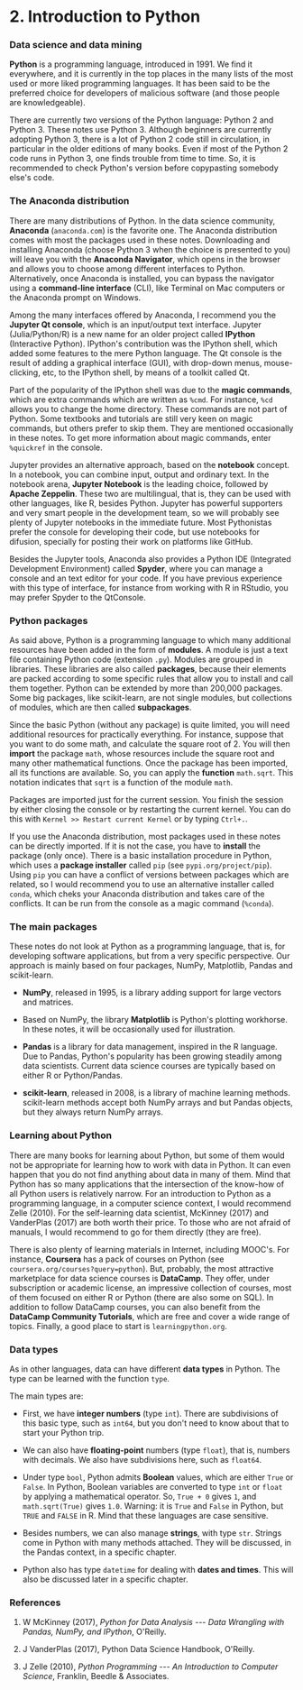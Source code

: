# 2. Introduction to Python

### Data science and data mining

**Python** is a programming language, introduced in 1991. We find it everywhere, and it is currently in the top places in the many lists of the most used or more liked programming languages. It has been said to be the preferred choice for developers of malicious software (and those people are knowledgeable).

There are currently two versions of the Python language: Python 2 and Python 3. These notes use Python 3. Although beginners are currently adopting Python 3, there is a lot of Python 2 code still in circulation, in particular in the older editions of many books. Even if most of the Python 2 code runs in Python 3, one finds trouble from time to time. So, it is recommended to check Python's version before copypasting somebody else's code.

### The Anaconda distribution

There are many distributions of Python. In the data science community, **Anaconda** (`anaconda.com`) is the favorite one. The Anaconda distribution comes with most the packages used in these notes. Downloading and installing Anaconda (choose Python 3 when the choice is presented to you) will leave you with the **Anaconda Navigator**, which opens in the browser and allows you to choose among different interfaces to Python. Alternatively, once Anaconda is installed, you can bypass the navigator using a **command-line interface** (CLI), like Terminal on Mac computers or the Anaconda prompt on Windows.

Among the many interfaces offered by Anaconda, I recommend you the **Jupyter Qt console**, which is an input/output text interface. Jupyter (Julia/Python/R) is a new name for an older project called **IPython** (Interactive Python). IPython's contribution was the IPython shell, which added some features to the mere Python language. The Qt console is the result of adding a graphical interface (GUI), with drop-down menus, mouse-clicking, etc, to the IPython shell, by means of a toolkit called Qt.

Part of the popularity of the IPython shell was due to the **magic commands**, which are extra commands which are written as `%cmd`. For instance, `%cd` allows you to change the home directory. These commands are not part of Python. Some textbooks and tutorials are still very keen on magic commands, but others prefer to skip them. They are mentioned occasionally in these notes. To get more information about magic commands, enter `%quickref` in the console.

Jupyter provides an alternative approach, based on the **notebook** concept. In a notebook, you can combine input, output and ordinary text. In the notebook arena, **Jupyter Notebook** is the leading choice, followed by **Apache Zeppelin**. These two are multilingual, that is, they can be used with other languages, like R, besides Python. Jupyter has powerful supporters and very smart people in the development team, so we will probably see plenty of Jupyter notebooks in the immediate future. Most Pythonistas prefer the console for developing their code, but use notebooks for difusion, specially for posting their work on platforms like GitHub.

Besides the Jupyter tools, Anaconda also provides a Python IDE (Integrated Development Environment) called **Spyder**, where you can manage a console and an text editor for your code. If you have previous experience with this type of interface, for instance from working with R in RStudio, you may prefer Spyder to the QtConsole.

### Python packages

As said above, Python is a programming language to which many additional resources have been added in the form of **modules**. A module is just a text file containing Python code (extension `.py`). Modules are grouped in libraries. These libraries are also called **packages**, because their elements are packed according to some specific rules that allow you to install and call them together. Python can be extended by more than 200,000 packages. Some big packages, like scikit-learn, are not single modules, but collections of modules, which are then called **subpackages**.

Since the basic Python (without any package) is quite limited, you will need additional resources for practically everything. For instance, suppose that you want to do some math, and calculate the square root of 2. You will then **import** the package `math`, whose resources include the square root and many other mathematical functions. Once the package has been imported, all its functions are available. So, you can apply the **function** `math.sqrt`. This notation indicates that `sqrt` is a function of the module `math`.

Packages are imported just for the current session. You finish the session by either closing the console or by restarting the current kernel. You can do this with `Kernel >> Restart current Kernel` or by typing `Ctrl+.`.

If you use the Anaconda distribution, most packages used in these notes can be directly imported. If it is not the case, you have to **install** the package (only once). There is a basic installation procedure in Python, which uses a **package installer** called `pip` (see `pypi.org/project/pip`). Using `pip` you can have a conflict of versions between packages which are related, so I would recommend you to use an alternative installer called  `conda`, which cheks your Anaconda distribution and takes care of the conflicts. It can be run from the console as a magic command (`%conda`).

### The main packages

These notes do not look at Python as a programming language, that is, for developing software applications, but from a very specific perspective. Our approach is mainly based on four packages, NumPy, Matplotlib, Pandas and scikit-learn.

* **NumPy**, released in 1995, is a library adding support for large vectors and matrices.

* Based on NumPy, the library **Matplotlib** is Python's plotting workhorse. In these notes, it will be occasionally used for illustration.

* **Pandas** is a library for data management, inspired in the R language. Due to Pandas, Python's popularity has been growing steadily among data scientists. Current data science courses are typically based on either R or Python/Pandas.

* **scikit-learn**, released in 2008, is a library of machine learning methods. scikit-learn methods accept both NumPy arrays and but Pandas objects, but they always return NumPy arrays.

### Learning about Python

There are many books for learning about Python, but some of them would not be appropriate for learning how to work with data in Python. It can even happen that you do not find anything about data in many of them. Mind that Python has so many applications that the intersection of the know-how of all Python users is relatively narrow. For an introduction to Python as a programming language, in a computer science context, I would recommend Zelle (2010). For the self-learning data scientist, McKinney (2017) and VanderPlas (2017) are both worth their price. To those who are not afraid of manuals, I would recommend to go for them directly (they are free).

There is also plenty of learning materials in Internet, including MOOC's. For instance, **Coursera** has a pack of courses on Python (see `coursera.org/courses?query=python`). But, probably, the most attractive marketplace for data science courses is **DataCamp**. They offer, under subscription or academic license, an impressive collection of courses, most of them focused on either R or Python (there are also some on SQL). In addition to follow DataCamp courses, you can also benefit from the **DataCamp Community Tutorials**, which are free and cover a wide range of topics. Finally, a good place to start is `learningpython.org`.

### Data types

As in other languages, data can have different **data types** in Python. The type can be learned with the function `type`.

The main types are:

* First, we have **integer numbers** (type `int`). There are subdivisions of this basic type, such as `int64`, but you don't need to know about that to start your Python trip.

* We can also have **floating-point** numbers (type `float`), that is, numbers with decimals. We also have subdivisions here, such as `float64`.

* Under type `bool`, Python admits **Boolean** values, which are either `True` or `False`. In Python, Boolean variables are converted to type `int` or `float` by applying a mathematical operator. So, `True + 0` gives `1`, and `math.sqrt(True)` gives `1.0`. Warning: it is `True` and `False` in Python, but `TRUE` and `FALSE` in R. Mind that these languages are case sensitive.

* Besides numbers, we can also manage **strings**, with type `str`. Strings come in Python with many methods attached. They will be discussed, in the Pandas context, in a specific chapter.

* Python also has type `datetime` for dealing with **dates and times**. This will also be discussed later in a specific chapter.

### References

1. W McKinney (2017), *Python for Data Analysis --- Data Wrangling with Pandas, NumPy, and IPython*, O'Reilly.

2. J VanderPlas (2017), Python Data Science Handbook, O'Reilly.

3. J Zelle (2010), *Python Programming --- An Introduction to Computer Science*, Franklin, Beedle & Associates.
